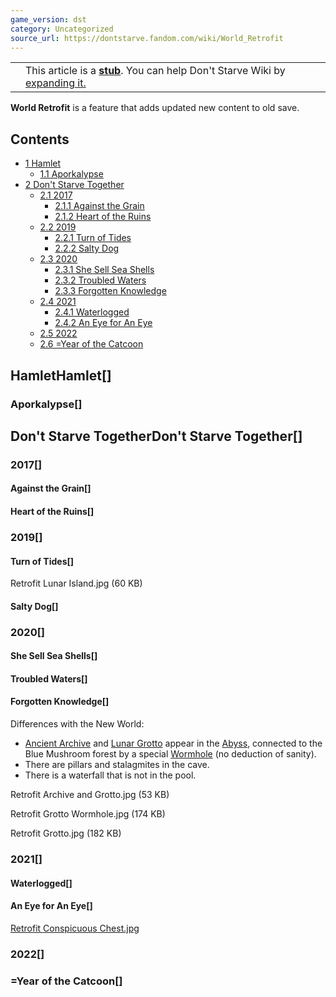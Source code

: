 ```yaml
---
game_version: dst
category: Uncategorized
source_url: https://dontstarve.fandom.com/wiki/World_Retrofit
---
```


|  |  |
| --- | --- |
|  | This article is a [**stub**](/wiki/Category:Article_stubs "Category:Article stubs"). You can help Don't Starve Wiki by [expanding it.](https://dontstarve.fandom.com/wiki/World_Retrofit?action=edit) |

**World Retrofit** is a feature that adds updated new content to old save.

## Contents

* [1 Hamlet](#Hamlet)
  + [1.1 Aporkalypse](#Aporkalypse)
* [2 Don't Starve Together](#Don't_Starve_Together)
  + [2.1 2017](#2017)
    - [2.1.1 Against the Grain](#Against_the_Grain)
    - [2.1.2 Heart of the Ruins](#Heart_of_the_Ruins)
  + [2.2 2019](#2019)
    - [2.2.1 Turn of Tides](#Turn_of_Tides)
    - [2.2.2 Salty Dog](#Salty_Dog)
  + [2.3 2020](#2020)
    - [2.3.1 She Sell Sea Shells](#She_Sell_Sea_Shells)
    - [2.3.2 Troubled Waters](#Troubled_Waters)
    - [2.3.3 Forgotten Knowledge](#Forgotten_Knowledge)
  + [2.4 2021](#2021)
    - [2.4.1 Waterlogged](#Waterlogged)
    - [2.4.2 An Eye for An Eye](#An_Eye_for_An_Eye)
  + [2.5 2022](#2022)
  + [2.6 =Year of the Catcoon](#=Year_of_the_Catcoon)

## HamletHamlet[]

### Aporkalypse[]

## Don't Starve TogetherDon't Starve Together[]

### 2017[]

#### Against the Grain[]

#### Heart of the Ruins[]

### 2019[]

#### Turn of Tides[]

Retrofit Lunar Island.jpg (60 KB)

#### Salty Dog[]

### 2020[]

#### She Sell Sea Shells[]

#### Troubled Waters[]

#### Forgotten Knowledge[]

Differences with the New World:

* [Ancient Archive](/wiki/Ancient_Archive "Ancient Archive") and [Lunar Grotto](/wiki/Lunar_Grotto "Lunar Grotto") appear in the [Abyss](/wiki/Abyss "Abyss"), connected to the Blue Mushroom forest by a special [Wormhole](/wiki/Wormhole "Wormhole") (no deduction of sanity).
* There are pillars and stalagmites in the cave.
* There is a waterfall that is not in the pool.

Retrofit Archive and Grotto.jpg (53 KB)

Retrofit Grotto Wormhole.jpg (174 KB)

Retrofit Grotto.jpg (182 KB)

### 2021[]

#### Waterlogged[]

#### An Eye for An Eye[]

[Retrofit Conspicuous Chest.jpg](/wiki/Special:Upload?wpDestFile=Retrofit+Conspicuous+Chest.jpg "Retrofit Conspicuous Chest.jpg")

### 2022[]

### =Year of the Catcoon[]